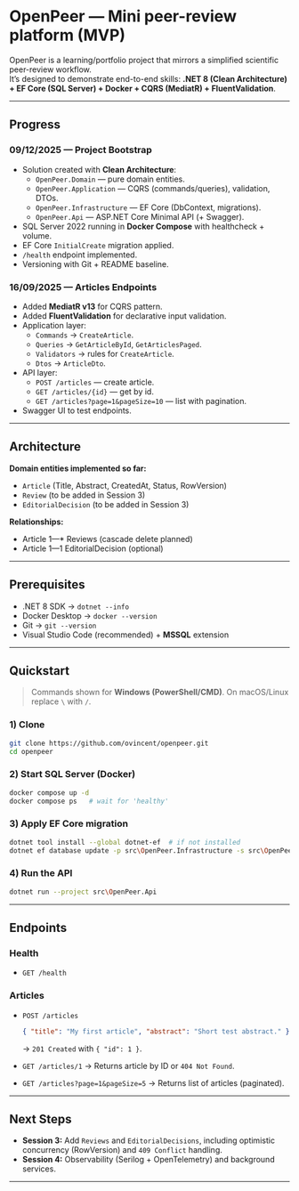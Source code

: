﻿# OpenPeer — Mini peer-review platform (MVP)

OpenPeer is a learning/portfolio project that mirrors a simplified scientific peer-review workflow.  
It’s designed to demonstrate end-to-end skills: **.NET 8 (Clean Architecture) + EF Core (SQL Server) + Docker + CQRS (MediatR) + FluentValidation**.

---

## Progress

### 09/12/2025 — Project Bootstrap
- Solution created with **Clean Architecture**:
  - `OpenPeer.Domain` — pure domain entities.
  - `OpenPeer.Application` — CQRS (commands/queries), validation, DTOs.
  - `OpenPeer.Infrastructure` — EF Core (DbContext, migrations).
  - `OpenPeer.Api` — ASP.NET Core Minimal API (+ Swagger).
- SQL Server 2022 running in **Docker Compose** with healthcheck + volume.
- EF Core `InitialCreate` migration applied.
- `/health` endpoint implemented.
- Versioning with Git + README baseline.

### 16/09/2025 — Articles Endpoints
- Added **MediatR v13** for CQRS pattern.
- Added **FluentValidation** for declarative input validation.
- Application layer:
  - `Commands` → `CreateArticle`.
  - `Queries` → `GetArticleById`, `GetArticlesPaged`.
  - `Validators` → rules for `CreateArticle`.
  - `Dtos` → `ArticleDto`.
- API layer:
  - `POST /articles` — create article.
  - `GET /articles/{id}` — get by id.
  - `GET /articles?page=1&pageSize=10` — list with pagination.
- Swagger UI to test endpoints.

---

## Architecture

**Domain entities implemented so far:**
- `Article` (Title, Abstract, CreatedAt, Status, RowVersion)
- `Review` (to be added in Session 3)
- `EditorialDecision` (to be added in Session 3)

**Relationships:**
- Article 1—* Reviews (cascade delete planned)
- Article 1—1 EditorialDecision (optional)

---

## Prerequisites

- .NET 8 SDK → `dotnet --info`
- Docker Desktop → `docker --version`
- Git → `git --version`
- Visual Studio Code (recommended) + **MSSQL** extension

---

## Quickstart

> Commands shown for **Windows (PowerShell/CMD)**. On macOS/Linux replace `\` with `/`.

### 1) Clone
```bash
git clone https://github.com/ovincent/openpeer.git
cd openpeer
```

### 2) Start SQL Server (Docker)
```bash
docker compose up -d
docker compose ps   # wait for 'healthy'
```

### 3) Apply EF Core migration
```bash
dotnet tool install --global dotnet-ef  # if not installed
dotnet ef database update -p src\OpenPeer.Infrastructure -s src\OpenPeer.Api
```

### 4) Run the API
```bash
dotnet run --project src\OpenPeer.Api
```

---

## Endpoints

### Health
- `GET /health`

### Articles
- `POST /articles`
  ```json
  { "title": "My first article", "abstract": "Short test abstract." }
  ```
  → `201 Created` with `{ "id": 1 }`.

- `GET /articles/1`
  → Returns article by ID or `404 Not Found`.

- `GET /articles?page=1&pageSize=5`
  → Returns list of articles (paginated).

---

## Next Steps
- **Session 3:** Add `Reviews` and `EditorialDecisions`, including optimistic concurrency (RowVersion) and `409 Conflict` handling.
- **Session 4:** Observability (Serilog + OpenTelemetry) and background services.

---

